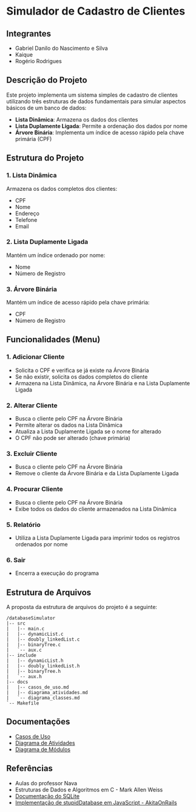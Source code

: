 # Simulador de Cadastro de Clientes

## Integrantes

-   Gabriel Danilo do Nascimento e Silva
-   Kaique
-   Rogério Rodrigues

## Descrição do Projeto

Este projeto implementa um sistema simples de cadastro de clientes utilizando três estruturas de dados fundamentais para simular aspectos básicos de um banco de dados:

-   **Lista Dinâmica**: Armazena os dados dos clientes
-   **Lista Duplamente Ligada**: Permite a ordenação dos dados por nome
-   **Árvore Binária**: Implementa um índice de acesso rápido pela chave primária (CPF)

## Estrutura do Projeto

### 1. Lista Dinâmica

Armazena os dados completos dos clientes:

-   CPF
-   Nome
-   Endereço
-   Telefone
-   Email

### 2. Lista Duplamente Ligada

Mantém um índice ordenado por nome:

-   Nome
-   Número de Registro

### 3. Árvore Binária

Mantém um índice de acesso rápido pela chave primária:

-   CPF
-   Número de Registro

## Funcionalidades (Menu)

### 1. Adicionar Cliente

-   Solicita o CPF e verifica se já existe na Árvore Binária
-   Se não existir, solicita os dados completos do cliente
-   Armazena na Lista Dinâmica, na Árvore Binária e na Lista Duplamente Ligada

### 2. Alterar Cliente

-   Busca o cliente pelo CPF na Árvore Binária
-   Permite alterar os dados na Lista Dinâmica
-   Atualiza a Lista Duplamente Ligada se o nome for alterado
-   O CPF não pode ser alterado (chave primária)

### 3. Excluir Cliente

-   Busca o cliente pelo CPF na Árvore Binária
-   Remove o cliente da Árvore Binária e da Lista Duplamente Ligada

### 4. Procurar Cliente

-   Busca o cliente pelo CPF na Árvore Binária
-   Exibe todos os dados do cliente armazenados na Lista Dinâmica

### 5. Relatório

-   Utiliza a Lista Duplamente Ligada para imprimir todos os registros ordenados por nome

### 6. Sair

-   Encerra a execução do programa

## Estrutura de Arquivos

A proposta da estrutura de arquivos do projeto é a seguinte:

```
/databaseSimulator
|-- src
|   |-- main.c
|   |-- dynamicList.c
|   |-- doubly_linkedList.c
|   |-- binaryTree.c
|   `-- aux.c
|-- include
|   |-- dynamicList.h
|   |-- doubly_linkedList.h
|   |-- binaryTree.h
|   `-- aux.h
|-- docs
|   |-- casos_de_uso.md
|   |-- diagrama_atividades.md
|   `-- diagrama_classes.md
`-- Makefile
```

## Documentações

-   [Casos de Uso](docs/casos_de_uso.md)
-   [Diagrama de Atividades](docs/diagrama_atividades.md)
-   [Diagrama de Módulos](docs/diagrama-modulos.md)

## Referências

-   Aulas do professor Nava
-   Estruturas de Dados e Algoritmos em C - Mark Allen Weiss
-   [Documentação do SQLite](https://github.com/sqlite/sqlite)
-   [Implementação de stupidDatabase em JavaScript - AkitaOnRails](https://github.com/akitaonrails/akitando_episode_0118)

